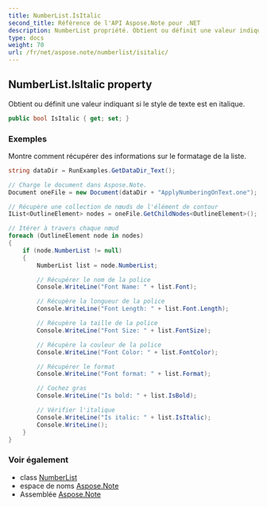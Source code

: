 ```yaml
---
title: NumberList.IsItalic
second_title: Référence de l'API Aspose.Note pour .NET
description: NumberList propriété. Obtient ou définit une valeur indiquant si le style de texte est en italique.
type: docs
weight: 70
url: /fr/net/aspose.note/numberlist/isitalic/
---
```

## NumberList.IsItalic property

Obtient ou définit une valeur indiquant si le style de texte est en italique.

```csharp
public bool IsItalic { get; set; }
```

### Exemples

Montre comment récupérer des informations sur le formatage de la liste.

```csharp
string dataDir = RunExamples.GetDataDir_Text();

// Charge le document dans Aspose.Note.
Document oneFile = new Document(dataDir + "ApplyNumberingOnText.one");

// Récupère une collection de nœuds de l'élément de contour
IList<OutlineElement> nodes = oneFile.GetChildNodes<OutlineElement>();

// Itérer à travers chaque nœud
foreach (OutlineElement node in nodes)
{
    if (node.NumberList != null)
    {
        NumberList list = node.NumberList;

        // Récupérer le nom de la police
        Console.WriteLine("Font Name: " + list.Font);

        // Récupère la longueur de la police
        Console.WriteLine("Font Length: " + list.Font.Length);

        // Récupère la taille de la police
        Console.WriteLine("Font Size: " + list.FontSize);

        // Récupère la couleur de la police
        Console.WriteLine("Font Color: " + list.FontColor);

        // Récupérer le format
        Console.WriteLine("Font format: " + list.Format);

        // Cochez gras
        Console.WriteLine("Is bold: " + list.IsBold);

        // Vérifier l'italique
        Console.WriteLine("Is italic: " + list.IsItalic);
        Console.WriteLine();
    }
}
```

### Voir également

* class [NumberList](../)
* espace de noms [Aspose.Note](../../numberlist/)
* Assemblée [Aspose.Note](../../../)


